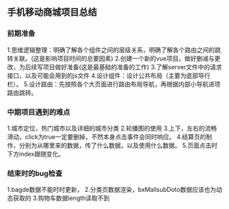## 手机移动商城项目总结
### 前期准备
1.思维逻辑整理：明确了解各个组件之间的层级关系，明确了解各个路由之间的跳转关联。(这是影响项目时间的总要因素)
2.创建一个新的vue项目。做好删减与更改，为后续写项目做好准备(这是最基础的准备的工作)
3.了解server文件中的请求接口，以及可能会用到的js文件
4.设计组件：设计公共布局（主要为底部导行栏）。
5.设计路由：先按照各个大页面进行路由布局导航，再根据内部小导航进项路由跳转。
### 中期项目遇到的难点
1.城市定位，热门城市以及详细的城市分类
2.轮播图的使用
3.上下，左右的流畅滑动，click为true一定要删掉，不然本身点击事件会同时响应。
4.结算页的制作，分别为从哪里来的数据，传了什么数据，以及使用什么数据。
5.页面点击时下方index跟随变化。
### 结束时的bug检查
1.bagde数据不能时时更新，
2.分类页数据渲染，bxMallsubDoto数据应该也为动态获取的
3.购物车数据length读取不到
